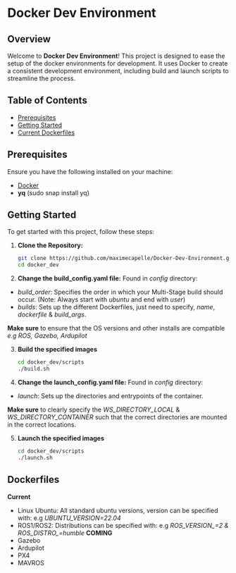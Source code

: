 # Docker Dev Environment

## Overview

Welcome to **Docker Dev Environment**! This project is designed to ease the setup of the docker environments for development. It uses Docker to create a consistent development environment, including build and launch scripts to streamline the process.

## Table of Contents

- [Prerequisites](#prerequisites)
- [Getting Started](#getting-started)
- [Current Dockerfiles](#)

## Prerequisites

Ensure you have the following installed on your machine:

- [Docker](https://docs.docker.com/get-docker/)
- **yq** (sudo snap install yq)

## Getting Started

To get started with this project, follow these steps:

1. **Clone the Repository:**

   ```bash
   git clone https://github.com/maximecapelle/Docker-Dev-Environment.git docker_dev
   cd docker_dev
    ```
2. **Change the build_config.yaml file:**
Found in *config* directory:
- *build_order*: Specifies the order in which your Multi-Stage build should occur. (Note: Always start with *ubuntu* and end with *user*)
- *builds*: Sets up the different Dockerfiles, just need to specify, *name*, *dockerfile* & *build_args*.

**Make sure** to ensure that the OS versions and other installs are compatible *e.g ROS, Gazebo, Ardupilot* 

3. **Build the specified images** 

    ```bash
    cd docker_dev/scripts
    ./build.sh
    ```

4. **Change the launch_config.yaml file:**
Found in *config* directory:
- *launch*: Sets up the directories and entrypoints of the container.

**Make sure** to clearly specify the *WS_DIRECTORY_LOCAL* & *WS_DIRECTORY_CONTAINER* such that the correct directories are mounted in the correct locations.


5. **Launch the specified images** 

    ```bash
    cd docker_dev/scripts
    ./launch.sh
    ```

## Dockerfiles
**Current**
- Linux Ubuntu: All standard ubuntu versions, version can be specified with: e.g *UBUNTU_VERSION=22.04* 
- ROS1/ROS2: Distributions can be specified with: e.g *ROS_VERSION_=2 & ROS_DISTRO_=humble*
**COMING**
- Gazebo
- Ardupilot
- PX4
- MAVROS


